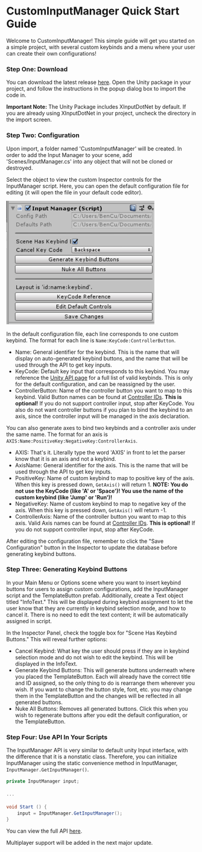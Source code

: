 # CustomInputManager Quick Start Guide

Welcome to CustomInputManager! This simple guide will get you started on a simple project, with several custom keybinds and a menu where your user can create their own configurations!

### Step One: Download

You can download the latest release [here](https://github.com/dbqeo/UnityInputManager/releases). Open the Unity package in your project, and follow the instructions in the popup dialog box to import the code in.

**Important Note:** The Unity Package includes XInputDotNet by default. If you are already using XInputDotNet in your project, uncheck the directory in the import screen.

### Step Two: Configuration

Upon import, a folder named 'CustomInputManager' will be created. In order to add the Input Manager to your scene, add 'Scenes/InputManager.cs' into any object that will not be cloned or destroyed.

Select the object to view the custom Inspector controls for the InputManager script. Here, you can open the default configuration file for editing (it will open the file in your default code editor). 

![InputManager Inspector](inputmanager.PNG "Input Manager")

In the default configuration file, each line corresponds to one custom keybind. The format for each line is `Name:KeyCode:ControllerButton`. 
 - Name: General identifier for the keybind. This is the name that will display on auto-generated keybind buttons, and the name that will be used through the API to get key inputs.
 - KeyCode: Default key input that corresponds to this keybind. You may reference the [Unity API page](https://docs.unity3d.com/ScriptReference/KeyCode.html) for a full list of valid keybinds. This is only for the default configuration, and can be reassigned by the user.
 - ControllerButton: Name of the controller button you want to map to this keybind. Valid Button names can be found at [Controller IDs](../3%20Controller/ControllerIDs.md). **This is optional!** If you do not support controller input, stop after KeyCode. You also do not want controller buttons if you plan to bind the keybind to an axis, since the controller input will be managed in the axis declaration.

You can also generate axes to bind two keybinds and a controller axis under the same name. The format for an axis is `AXIS:Name:PositiveKey:NegativeKey:ControllerAxis`.
 - AXIS: That's it. Literally type the word 'AXIS' in front to let the parser know that it is an axis and not a keybind.
 - AxisName: General identifier for the axis. This is the name that will be used through the API to get key inputs.
 - PositiveKey: Name of custom keybind to map to positive key of the axis. When this key is pressed down, `GetAxis()` will return 1. **NOTE: You do not use the KeyCode (like 'A' or 'Space')! You use the name of the custom keybind (like 'Jump' or 'Run')!**
 - NegativeKey: Name of custom keybind to map to negative key of the axis. When this key is pressed down, `GetAxis()` will return -1.
 - ControllerAxis: Name of the controller button you want to map to this axis. Valid Axis names can be found at [Controller IDs](../3%20Controller/ControllerIDs.md). **This is optional!** If you do not support controller input, stop after KeyCode. 


 After editing the configuration file, remember to click the "Save Configuration" button in the Inspector to update the database before generating keybind buttons. 

 ### Step Three: Generating Keybind Buttons
 
 In your Main Menu or Options scene where you want to insert keybind buttons for users to assign custom configurations, add the InputManager script and the TemplateButton prefab. Additionally, create a Text object titled "InfoText." This will be displayed during keybind assignment to let the user know that they are currently in keybind selection mode, and how to cancel it. There is no need to edit the text content; it will be automatically assigned in script.
 
 In the Inspector Panel, check the toggle box for "Scene Has Keybind Buttons." This will reveal further options:
  - Cancel Keybind: What key the user should press if they are in keybind selection mode and do not wish to edit the keybind. This will be displayed in the InfoText.
  - Generate Keybind Buttons: This will generate buttons underneath where you placed the TemplateButton. Each will already have the correct title and ID assigned, so the only thing to do is rearrange them wherever you wish. If you want to change the button style, font, etc. you may change them in the TemplateButton and the changes will be reflected in all generated buttons.
  - Nuke All Buttons: Removes all generated buttons. Click this when you wish to regenerate buttons after you edit the default configuration, or the TemplateButton.

### Step Four: Use API In Your Scripts

The InputManager API is very similar to default unity Input interface, with the difference that it is a nonstatic class. Therefore, you can initialize InputManager using the static convenience method in InputManager, `InputManager.GetInputManager()`.

```csharp
private InputManager input;

...

void Start () {
    input = InputManager.GetInputManager();
}
```

You can view the full API [here](./API.md).

Multiplayer support will be added in the next major update.